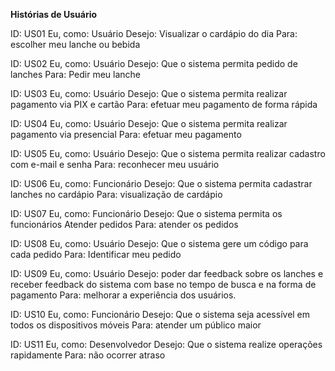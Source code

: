 **Histórias de Usuário**

ID: US01
Eu, como: Usuário
Desejo: Visualizar o cardápio do dia 
Para: escolher meu lanche ou bebida

ID: US02
Eu, como: Usuário
Desejo: Que o sistema permita pedido de lanches
Para: Pedir meu lanche

ID: US03
Eu, como: Usuário
Desejo: Que o sistema permita realizar pagamento via PIX e cartão
Para: efetuar meu pagamento de forma rápida

ID: US04
Eu, como: Usuário
Desejo: Que o sistema permita realizar pagamento via presencial
Para: efetuar meu pagamento

ID: US05
Eu, como: Usuário
Desejo: Que o sistema permita realizar cadastro com e-mail e senha 
Para: reconhecer meu usuário

ID: US06
Eu, como: Funcionário
Desejo: Que o sistema permita cadastrar lanches no cardápio
Para: visualização de cardápio

ID: US07
Eu, como: Funcionário
Desejo: Que o sistema permita os funcionários Atender pedidos
Para: atender os pedidos

ID: US08
Eu, como: Usuário
Desejo: Que o sistema gere um código para cada pedido
Para: Identificar meu pedido

ID: US09
Eu, como: Usuário
Desejo: poder dar feedback sobre os lanches e receber feedback do sistema com base no tempo de busca e na forma de pagamento
Para: melhorar a experiência dos usuários.

ID: US10
Eu, como: Funcionário
Desejo: Que o sistema seja acessível em todos os dispositivos móveis
Para: atender um público maior

ID: US11
Eu, como: Desenvolvedor
Desejo: Que o sistema realize operações rapidamente
Para: não ocorrer atraso

